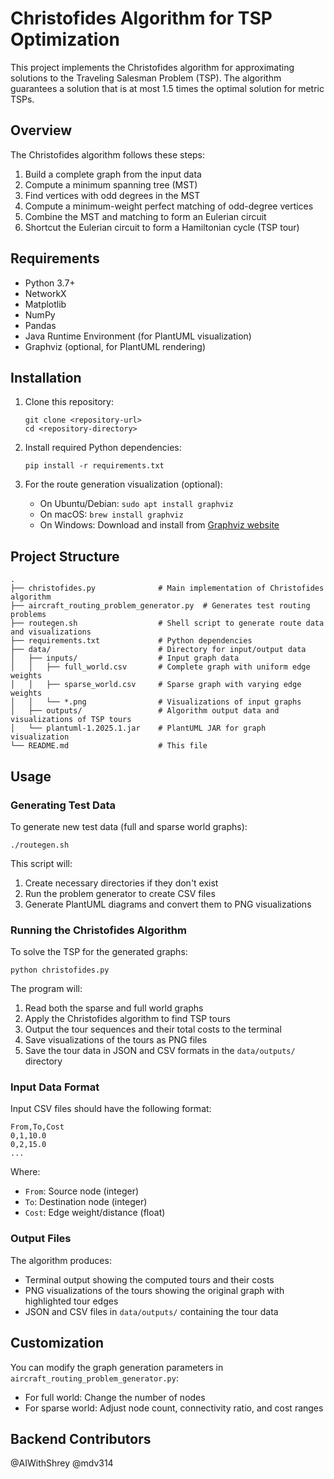 # Christofides Algorithm for TSP Optimization

This project implements the Christofides algorithm for approximating solutions to the Traveling Salesman Problem (TSP). The algorithm guarantees a solution that is at most 1.5 times the optimal solution for metric TSPs.

## Overview

The Christofides algorithm follows these steps:
1. Build a complete graph from the input data
2. Compute a minimum spanning tree (MST)
3. Find vertices with odd degrees in the MST
4. Compute a minimum-weight perfect matching of odd-degree vertices
5. Combine the MST and matching to form an Eulerian circuit
6. Shortcut the Eulerian circuit to form a Hamiltonian cycle (TSP tour)

## Requirements

- Python 3.7+
- NetworkX
- Matplotlib
- NumPy
- Pandas
- Java Runtime Environment (for PlantUML visualization)
- Graphviz (optional, for PlantUML rendering)

## Installation

1. Clone this repository:
   ```
   git clone <repository-url>
   cd <repository-directory>
   ```

2. Install required Python dependencies:
   ```
   pip install -r requirements.txt
   ```

3. For the route generation visualization (optional):
   - On Ubuntu/Debian: `sudo apt install graphviz`
   - On macOS: `brew install graphviz`
   - On Windows: Download and install from [Graphviz website](https://graphviz.org/download/)

## Project Structure

```
.
├── christofides.py              # Main implementation of Christofides algorithm
├── aircraft_routing_problem_generator.py  # Generates test routing problems
├── routegen.sh                  # Shell script to generate route data and visualizations
├── requirements.txt             # Python dependencies
├── data/                        # Directory for input/output data
│   ├── inputs/                  # Input graph data
│   │   ├── full_world.csv       # Complete graph with uniform edge weights
│   │   ├── sparse_world.csv     # Sparse graph with varying edge weights
│   │   └── *.png                # Visualizations of input graphs
│   ├── outputs/                 # Algorithm output data and visualizations of TSP tours
│   └── plantuml-1.2025.1.jar    # PlantUML JAR for graph visualization
└── README.md                    # This file
```

## Usage

### Generating Test Data

To generate new test data (full and sparse world graphs):

```
./routegen.sh
```

This script will:
1. Create necessary directories if they don't exist
2. Run the problem generator to create CSV files
3. Generate PlantUML diagrams and convert them to PNG visualizations

### Running the Christofides Algorithm

To solve the TSP for the generated graphs:

```
python christofides.py
```

The program will:
1. Read both the sparse and full world graphs
2. Apply the Christofides algorithm to find TSP tours
3. Output the tour sequences and their total costs to the terminal
4. Save visualizations of the tours as PNG files
5. Save the tour data in JSON and CSV formats in the `data/outputs/` directory

### Input Data Format

Input CSV files should have the following format:
```
From,To,Cost
0,1,10.0
0,2,15.0
...
```

Where:
- `From`: Source node (integer)
- `To`: Destination node (integer)
- `Cost`: Edge weight/distance (float)

### Output Files

The algorithm produces:
- Terminal output showing the computed tours and their costs
- PNG visualizations of the tours showing the original graph with highlighted tour edges
- JSON and CSV files in `data/outputs/` containing the tour data

## Customization

You can modify the graph generation parameters in `aircraft_routing_problem_generator.py`:
- For full world: Change the number of nodes
- For sparse world: Adjust node count, connectivity ratio, and cost ranges

## Backend Contributors

@AIWithShrey
@mdv314
